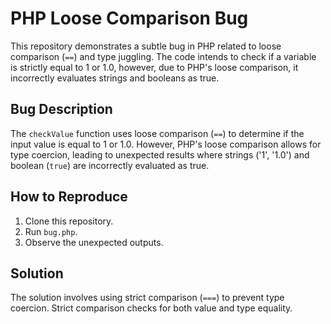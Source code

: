 # PHP Loose Comparison Bug

This repository demonstrates a subtle bug in PHP related to loose comparison (`==`) and type juggling. The code intends to check if a variable is strictly equal to 1 or 1.0, however, due to PHP's loose comparison, it incorrectly evaluates strings and booleans as true.

## Bug Description
The `checkValue` function uses loose comparison (`==`) to determine if the input value is equal to 1 or 1.0.  However, PHP's loose comparison allows for type coercion, leading to unexpected results where strings ('1', '1.0') and boolean (`true`) are incorrectly evaluated as true.

## How to Reproduce
1. Clone this repository.
2. Run `bug.php`.
3. Observe the unexpected outputs.

## Solution
The solution involves using strict comparison (`===`) to prevent type coercion.  Strict comparison checks for both value and type equality.